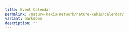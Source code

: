 ```yaml
---
title: Event Calendar
permalink: /nature-kakis-network/nature-kakis/calendar/
variant: markdown
description: ""
---
```

